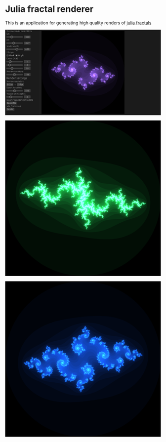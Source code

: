 # Julia fractal renderer
This is an application for generating high quality renders of [julia fractals](https://en.wikipedia.org/wiki/Julia_set)

![](images/gui.png)

![](images/example.png)

![](images/example2.png)
